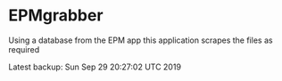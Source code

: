 # EPMgrabber
Using a database from the EPM app this application scrapes the files as required


Latest backup: Sun Sep 29 20:27:02 UTC 2019
